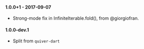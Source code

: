 #### 1.0.0+1 - 2017-09-07
  * Strong-mode fix in InfiniteIterable.fold(), from @giorgiofran.

#### 1.0.0-dev.1
  * Split from `quiver-dart`
